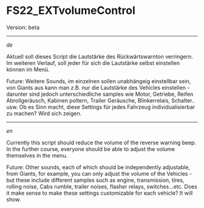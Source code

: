 # FS22_EXTvolumeControl

Version: beta

____
*de*

 Aktuell soll dieses Script die Lautstärke des Rückwärtswarnton verringern.
 Im weiteren Verlauf, soll jeder für sich die Lautstärke selbst einstellen können im Menü.

 Future: Weitere Sounds, im einzelnen sollen unabhängeig einstellbar sein, von Giants aus kann man z.B. nur die Lautstärke des
         Vehicles einstellen - darunter sind jedoch unterschiedliche samples wie Motor, Getriebe, Reifen Abrollgeräusch,
         Kabinen poltern, Trailer Geräusche, Blinkerrelais, Schalter.. usw.
         Ob es Sinn macht, diese Settings für jedes Fahrzeug individualisierbar zu machen? Wird sich zeigen.
        
        
       
       
       
____       
*en*

 Currently this script should reduce the volume of the reverse warning beep.
 In the further course, everyone should be able to adjust the volume themselves in the menu.

 Future: Other sounds, each of which should be independently adjustable, from Giants, for example, you can only adjust the volume of the
         Vehicles - but these include different samples such as engine, transmission, tires, rolling noise,
         Cabs rumble, trailer noises, flasher relays, switches...etc.
         Does it make sense to make these settings customizable for each vehicle?  It will show.
 
